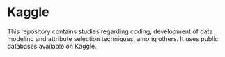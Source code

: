 # Kaggle

This repository contains studies regarding coding, development of data modeling and attribute selection techniques, among others. It uses public databases available on Kaggle.
